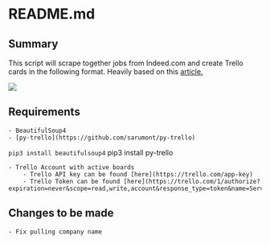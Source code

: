 # README.md
## Summary
This script will scrape together jobs from Indeed.com and create Trello cards in the following format. Heavily based on this [article.](https://medium.com/@msalmon00/web-scraping-job-postings-from-indeed-96bd588dcb4b)

![](README/Screenshot%202017-09-19%2022.16.27.png)

## Requirements
	- BeautifulSoup4
	- [py-trello](https://github.com/sarumont/py-trello)


` pip3 install beautifulsoup4
` pip3 install py-trello

	- Trello Account with active boards
		- Trello API key can be found [here](https://trello.com/app-key)
		- Trello Token can be found [here](https://trello.com/1/authorize?expiration=never&scope=read,write,account&response_type=token&name=Server%20Token&key=c2a651f7b6e40d55ac59a8aa3e6a113a)

## Changes to be made
	- Fix pulling company name
